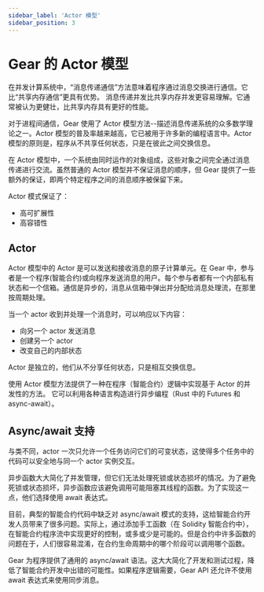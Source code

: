 ```yaml
---
sidebar_label: 'Actor 模型'
sidebar_position: 3
---
```


# Gear 的 Actor 模型

在并发计算系统中，“消息传递通信”方法意味着程序通过消息交换进行通信。它比“共享内存通信”更具有优势。 消息传递并发比共享内存并发更容易理解。它通常被认为更健壮，比共享内存具有更好的性能。

对于进程间通信，Gear 使用了 Actor 模型方法--描述消息传递系统的众多数学理论之一。Actor 模型的普及率越来越高，它已被用于许多新的编程语言中。Actor 模型的原则是，程序从不共享任何状态，只是在彼此之间交换信息。

在 Actor 模型中，一个系统由同时运作的对象组成，这些对象之间完全通过消息传递进行交流。虽然普通的 Actor 模型并不保证消息的顺序，但 Gear 提供了一些额外的保证，即两个特定程序之间的消息顺序被保留下来。

Actor 模式保证了：

- 高可扩展性
- 高容错性

## Actor

Actor 模型中的 Actor 是可以发送和接收消息的原子计算单元。在 Gear 中，参与者是一个程序(智能合约)或向程序发送消息的用户。每个参与者都有一个内部私有状态和一个信箱。通信是异步的，消息从信箱中弹出并分配给消息处理流，在那里按周期处理。

当一个 actor 收到并处理一个消息时，可以响应以下内容：

- 向另一个 actor 发送消息
- 创建另一个 actor
- 改变自己的内部状态

Actor 是独立的，他们从不分享任何状态，只是相互交换信息。

使用 Actor 模型方法提供了一种在程序（智能合约）逻辑中实现基于 Actor 的并发性的方法。 它可以利用各种语言构造进行异步编程（Rust 中的 Futures 和 async-await）。

## Async/await 支持

与类不同，actor 一次只允许一个任务访问它们的可变状态，这使得多个任务中的代码可以安全地与同一个 actor 实例交互。

异步函数大大简化了并发管理，但它们无法处理死锁或状态损坏的情况。为了避免死锁或状态损坏，异步函数应该避免调用可能阻塞其线程的函数。为了实现这一点，他们选择使用 await 表达式。

目前，典型的智能合约代码中缺乏对 async/await 模式的支持，这给智能合约开发人员带来了很多问题。实际上，通过添加手工函数（在 Solidity 智能合约中），在智能合约程序流中实现更好的控制，或多或少是可能的。但是合约中许多函数的问题在于，人们很容易混淆，在合约生命周期中的哪个阶段可以调用哪个函数。

Gear 为程序提供了通用的 async/await 语法。这大大简化了开发和测试过程，降低了智能合约开发中出错的可能性。如果程序逻辑需要，Gear API 还允许不使用 await 表达式来使用同步消息。
